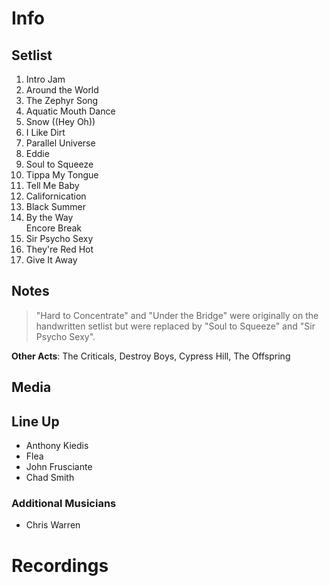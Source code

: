 # Info

## Setlist

1. Intro Jam
2. Around the World
3. The Zephyr Song
4. Aquatic Mouth Dance
5. Snow ((Hey Oh))
6. I Like Dirt
7. Parallel Universe
8. Eddie
9. Soul to Squeeze
10. Tippa My Tongue
11. Tell Me Baby
12. Californication
13. Black Summer
14. By the Way
<br> Encore Break
15. Sir Psycho Sexy
16. They're Red Hot
17. Give It Away

## Notes

> "Hard to Concentrate" and "Under the Bridge" were originally on the handwritten setlist but were replaced by "Soul to Squeeze" and "Sir Psycho Sexy".

**Other Acts**: The Criticals, Destroy Boys, Cypress Hill, The Offspring 
 
## Media 

## Line Up

* Anthony Kiedis
* Flea
* John Frusciante
* Chad Smith

### Additional Musicians

* Chris Warren

# Recordings
